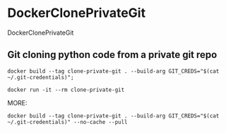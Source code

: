 # DockerClonePrivateGit
DockerClonePrivateGit

## Git cloning python code from a private git repo

```console
docker build --tag clone-private-git . --build-arg GIT_CREDS="$(cat ~/.git-credentials)";

docker run -it --rm clone-private-git

```

MORE:
```console
docker build --tag clone-private-git . --build-arg GIT_CREDS="$(cat ~/.git-credentials)" --no-cache --pull
```

